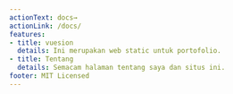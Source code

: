```yaml
---
actionText: docs→
actionLink: /docs/
features:
- title: vuesion
  details: Ini merupakan web static untuk portofolio.
- title: Tentang
  details: Semacam halaman tentang saya dan situs ini.
footer: MIT Licensed 
---
```

